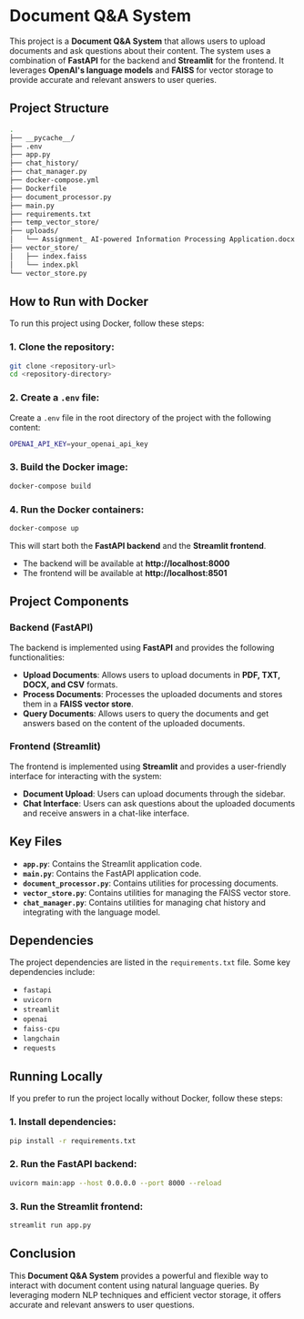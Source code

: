 # Document Q&A System

This project is a **Document Q&A System** that allows users to upload documents and ask questions about their content. The system uses a combination of **FastAPI** for the backend and **Streamlit** for the frontend. It leverages **OpenAI's language models** and **FAISS** for vector storage to provide accurate and relevant answers to user queries.

## Project Structure

```bash
.
├── __pycache__/
├── .env
├── app.py
├── chat_history/
├── chat_manager.py
├── docker-compose.yml
├── Dockerfile
├── document_processor.py
├── main.py
├── requirements.txt
├── temp_vector_store/
├── uploads/
│   └── Assignment_ AI-powered Information Processing Application.docx
├── vector_store/
│   ├── index.faiss
│   └── index.pkl
└── vector_store.py
```

## How to Run with Docker

To run this project using Docker, follow these steps:

### 1. Clone the repository:
```bash
git clone <repository-url>
cd <repository-directory>
```

### 2. Create a `.env` file:
Create a `.env` file in the root directory of the project with the following content:
```bash
OPENAI_API_KEY=your_openai_api_key
```

### 3. Build the Docker image:
```bash
docker-compose build
```

### 4. Run the Docker containers:
```bash
docker-compose up
```

This will start both the **FastAPI backend** and the **Streamlit frontend**.
- The backend will be available at **http://localhost:8000**
- The frontend will be available at **http://localhost:8501**

## Project Components

### Backend (FastAPI)
The backend is implemented using **FastAPI** and provides the following functionalities:
- **Upload Documents**: Allows users to upload documents in **PDF, TXT, DOCX, and CSV** formats.
- **Process Documents**: Processes the uploaded documents and stores them in a **FAISS vector store**.
- **Query Documents**: Allows users to query the documents and get answers based on the content of the uploaded documents.

### Frontend (Streamlit)
The frontend is implemented using **Streamlit** and provides a user-friendly interface for interacting with the system:
- **Document Upload**: Users can upload documents through the sidebar.
- **Chat Interface**: Users can ask questions about the uploaded documents and receive answers in a chat-like interface.

## Key Files
- **`app.py`**: Contains the Streamlit application code.
- **`main.py`**: Contains the FastAPI application code.
- **`document_processor.py`**: Contains utilities for processing documents.
- **`vector_store.py`**: Contains utilities for managing the FAISS vector store.
- **`chat_manager.py`**: Contains utilities for managing chat history and integrating with the language model.

## Dependencies
The project dependencies are listed in the `requirements.txt` file. Some key dependencies include:
- `fastapi`
- `uvicorn`
- `streamlit`
- `openai`
- `faiss-cpu`
- `langchain`
- `requests`

## Running Locally
If you prefer to run the project locally without Docker, follow these steps:

### 1. Install dependencies:
```bash
pip install -r requirements.txt
```

### 2. Run the FastAPI backend:
```bash
uvicorn main:app --host 0.0.0.0 --port 8000 --reload
```

### 3. Run the Streamlit frontend:
```bash
streamlit run app.py
```

## Conclusion
This **Document Q&A System** provides a powerful and flexible way to interact with document content using natural language queries. By leveraging modern NLP techniques and efficient vector storage, it offers accurate and relevant answers to user questions.